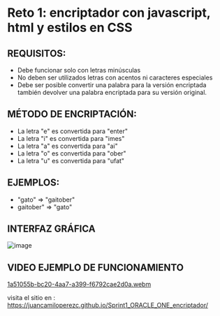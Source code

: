 # Reto 1: encriptador con javascript, html y estilos en CSS

## REQUISITOS: 
- Debe funcionar solo con letras minúsculas
- No deben ser utilizados letras con acentos ni caracteres especiales
- Debe ser posible convertir una palabra para la versión encriptada también devolver una palabra encriptada para su versión original.

## MÉTODO DE ENCRIPTACIÓN: 
- La letra "e" es convertida para "enter"
- La letra "i" es convertida para "imes"
- La letra "a" es convertida para "ai"
- La letra "o" es convertida para "ober"
- La letra "u" es convertida para "ufat"

## EJEMPLOS: 
- "gato" => "gaitober"
-  gaitober" => "gato"

## INTERFAZ GRÁFICA
![image](https://user-images.githubusercontent.com/87032143/196216053-40174fd4-0329-4e6e-b671-5ae36ccd83d6.png)


## VIDEO EJEMPLO DE FUNCIONAMIENTO
[1a51055b-bc20-4aa7-a399-f6792cae2d0a.webm](https://user-images.githubusercontent.com/87032143/208190441-602e9d53-167c-4151-941b-153a9ab6db6e.webm)

visita el sitio en : https://juancamiloperezc.github.io/Sprint1_ORACLE_ONE_encriptador/
